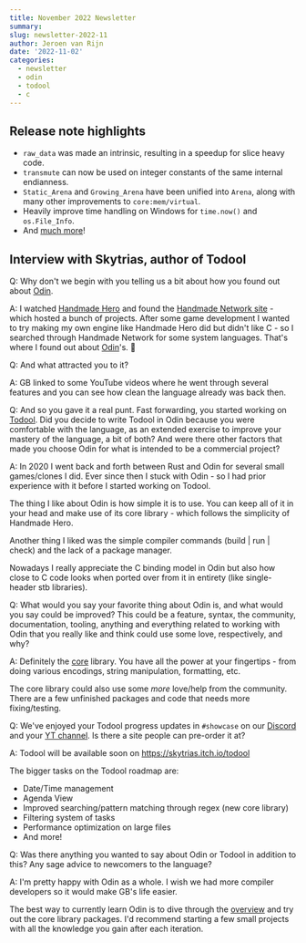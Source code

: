 ```yaml
---
title: November 2022 Newsletter
summary: 
slug: newsletter-2022-11
author: Jeroen van Rijn
date: '2022-11-02'
categories:
  - newsletter
  - odin
  - todool
  - c
---
```


## Release note highlights
* `raw_data` was made an intrinsic, resulting in a speedup for slice heavy code.
* `transmute` can now be used on integer constants of the same internal endianness.
* `Static_Arena` and `Growing_Arena` have been unified into `Arena`, along with many other improvements to `core:mem/virtual`.
* Heavily improve time handling on Windows for `time.now()` and `os.File_Info`.
* And [much more](https://github.com/odin-lang/Odin/releases/tag/dev-2022-11)!

## Interview with Skytrias, author of Todool

Q: Why don't we begin with you telling us a bit about how you found out about [Odin](https://odin-lang.org).

A: I watched [Handmade Hero](https://handmadehero.org) and found the [Handmade Network site](https://handmade.network) - which hosted a bunch of projects.
After some game development I wanted to try making my own engine like Handmade Hero did but didn't like C - so I searched through Handmade Network for some system languages. 
That's where I found out about [Odin](https://odin.handmade.network/)'s. 🙂

Q: And what attracted you to it?

A: GB linked to some YouTube videos where he went through several features and you can see how clean the language already was back then.

Q: And so you gave it a real punt. Fast forwarding, you started working on [Todool](https://todool.handmade.network/). Did you decide to write Todool in Odin because you were comfortable with the language, as an extended exercise to improve your mastery of the language, a bit of both? And were there other factors that made you choose Odin for what is intended to be a commercial project?

A: In 2020 I went back and forth between Rust and Odin for several small games/clones I did. Ever since then I stuck with Odin - so I had prior experience with it before I started working on Todool.

The thing I like about Odin is how simple it is to use. You can keep all of it in your head and make use of its core library - which follows the simplicity of Handmade Hero.

Another thing I liked was the simple compiler commands (build | run | check) and the lack of a package manager.

Nowadays I really appreciate the C binding model in Odin but also how close to C code looks when ported over from it in entirety (like single-header stb libraries).

Q: What would you say your favorite thing about Odin is, and what would you say could be improved? This could be a feature, syntax, the community, documentation, tooling, anything and everything related to working with Odin that you really like and think could use some love, respectively, and why?

A: Definitely the [core](https://pkg.odin-lang.org/core/) library. You have all the power at your fingertips - from doing various encodings, string manipulation, formatting, etc. 

The core library could also use some *more* love/help from the community. There are a few unfinished packages and code that needs more fixing/testing.

Q: We've enjoyed your Todool progress updates in `#showcase` on our [Discord](https://discord.com/invite/sVBPHEv) and your [YT channel](https://www.youtube.com/c/Skytrias/videos). Is there a site people can pre-order it at?

A: Todool will be available soon on https://skytrias.itch.io/todool

The bigger tasks on the Todool roadmap are: 
* Date/Time management
* Agenda View
* Improved searching/pattern matching through regex (new core library)
* Filtering system of tasks
* Performance optimization on large files
* And more!

Q: Was there anything you wanted to say about Odin or Todool in addition to this? Any sage advice to newcomers to the language?

A: I'm pretty happy with Odin as a whole. I wish we had more compiler developers so it would make GB's life easier. 

The best way to currently learn Odin is to dive through the [overview](https://odin-lang.org/docs/overview) and try out the core library packages. I'd recommend starting a few small projects with all the knowledge you gain after each iteration.
